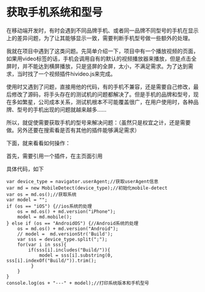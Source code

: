 # 获取手机系统和型号

在移动端开发时，有时会遇到不同品牌手机、或者同一品牌不同型号的手机在显示上的差异问题，为了让其能够显示一致，需要判断手机型号做一些额外的处理。

我就在项目中遇到了这类问题。先简单介绍一下，项目中有一个播放视频的页面，如果用video标签的话，手机会调用自有的默认的视频播放器来播放，但是点击全屏时，并不能达到横屏播放，只是竖屏的全屏，太小，不满足需求。为了达到需求，当时找了一个视频插件hivideo.js来完成。

使用时又遇到了问题，直接用他的代码，有的手机不兼容，还是需要自己修改，最后修改了源码，将手头存在的测试机的问题都解决了。但是手机的品牌和型号，现在多如繁星，公司成本关系，测试机根本不可能覆盖很广，在用户使用时，各种品牌、型号的手机出现的问题就越来越多……

所以，就促使需要获取手机的型号来解决问题：（虽然只是权宜之计，还是需要做。另外还要在搜索看是否有其他的插件能够满足需求）

下面，就来看看如何操作：

首先，需要引用一个插件，在主页面引用

[mobile-detect.js]: https://github.com/hgoebl/mobile-detect.js

具体代码，如下

```
var device_type = navigator.userAgent;//获取userAgent信息
var md = new MobileDetect(device_type);//初始化mobile-detect
var os = md.os();//获取系统
var model = "";
if (os == "iOS") {//ios系统的处理
    os = md.os() + md.version("iPhone");
    model = md.mobile();
} else if (os == "AndroidOS") {//Android系统的处理
    os = md.os() + md.version("Android");
    // model =  md.versionStr('Build');
    var sss = device_type.split(";");
    for(var i in sss){
        if(sss[i].includes("Build/")){
            model = sss[i].substring(0, sss[i].indexOf("Build/")).trim();
         }
    }
}
console.log(os + "---" + model);//打印系统版本和手机型号
```

